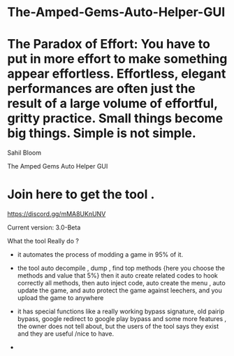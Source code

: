 # The-Amped-Gems-Auto-Helper-GUI

# The Paradox of Effort: You have to put in more effort to make something appear effortless. Effortless, elegant performances are often just the result of a large volume of effortful, gritty practice. Small things become big things. Simple is not simple.
Sahil Bloom



 
The Amped Gems Auto Helper GUI

# Join here to get the tool . 
https://discord.gg/mMA8UKnUNV

Current version:  3.0-Beta 

What the tool Really do ? 
- it automates the process of modding a game in 95% of it.

- the tool auto decompile , dump , find top methods {here you choose the methods and value that 5%} then it auto create related codes to hook correctly all methods, then auto inject code, auto create the menu , auto update the game, and auto protect the game against leechers, and you upload the game to anywhere
- it has special functions like a really working bypass signature, old pairip bypass, google redirect to google play bypass and some more features , the owner does not tell about, but the users of the tool says they exist and they are useful /nice to have.
-   


